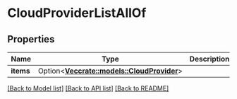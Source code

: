 # CloudProviderListAllOf

## Properties

Name | Type | Description | Notes
------------ | ------------- | ------------- | -------------
**items** | Option<[**Vec<crate::models::CloudProvider>**](CloudProvider.md)> |  | [optional]

[[Back to Model list]](../README.md#documentation-for-models) [[Back to API list]](../README.md#documentation-for-api-endpoints) [[Back to README]](../README.md)


